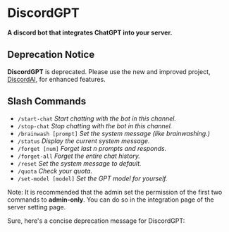 # DiscordGPT
**A discord bot that integrates ChatGPT into your server.**

## Deprecation Notice

**DiscordGPT** is deprecated. Please use the new and improved project, [DiscordAI](https://github.com/nekogravitycat/DiscordAI), for enhanced features.

## Slash Commands
- `/start-chat` *Start chatting with the bot in this channel.*
- `/stop-chat` *Stop chatting with the bot in this channel.*
- `/brainwash [prompt]` *Set the system message (like brainwashing.)*
- `/status` *Display the current system message.*
- `/forget [num]` *Forget last n prompts and responds.*
- `/forget-all` *Forget the entire chat history.*
- `/reset` *Set the system message to default.*
- `/quota` *Check your quota.*
- `/set-model [model]` *Set the GPT model for yourself.*

Note: It is recommended that the admin set the permission of the first two commands to **admin-only**. You can do so in the integration page of the server setting page.

Sure, here's a concise deprecation message for DiscordGPT:
